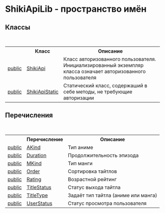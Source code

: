 # ShikiApiLib - пространство имён
 




## Классы
&nbsp;<table><tr><th></th><th>Класс</th><th>Описание</th></tr><tr><td><a href="https://msdn.microsoft.com/ru-ru/library/yzh058ae.aspx">public</a></td><td><a href="T_ShikiApiLib_ShikiApi">ShikiApi</a></td><td>
Класс авторизованного пользователя. Инициализированный экземпляр класса означает авторизованного пользователя</td></tr><tr><td><a href="https://msdn.microsoft.com/ru-ru/library/yzh058ae.aspx">public</a></td><td><a href="T_ShikiApiLib_ShikiApiStatic">ShikiApiStatic</a></td><td>
Статический класс, содержаший в себе методы, не требующие авторизации</td></tr></table>

## Перечисления
&nbsp;<table><tr><th></th><th>Перечисление</th><th>Описание</th></tr><tr><td><a href="https://msdn.microsoft.com/ru-ru/library/yzh058ae.aspx">public</a></td><td><a href="T_ShikiApiLib_AKind">AKind</a></td><td>
Тип аниме</td></tr><tr><td><a href="https://msdn.microsoft.com/ru-ru/library/yzh058ae.aspx">public</a></td><td><a href="T_ShikiApiLib_Duration">Duration</a></td><td>
Продолжительность эпизода</td></tr><tr><td><a href="https://msdn.microsoft.com/ru-ru/library/yzh058ae.aspx">public</a></td><td><a href="T_ShikiApiLib_MKind">MKind</a></td><td>
Тип манги</td></tr><tr><td><a href="https://msdn.microsoft.com/ru-ru/library/yzh058ae.aspx">public</a></td><td><a href="T_ShikiApiLib_Order">Order</a></td><td>
Сортировка тайтлов</td></tr><tr><td><a href="https://msdn.microsoft.com/ru-ru/library/yzh058ae.aspx">public</a></td><td><a href="T_ShikiApiLib_Rating">Rating</a></td><td>
Возрастной рейтинг</td></tr><tr><td><a href="https://msdn.microsoft.com/ru-ru/library/yzh058ae.aspx">public</a></td><td><a href="T_ShikiApiLib_TitleStatus">TitleStatus</a></td><td>
Статус выхода тайтла</td></tr><tr><td><a href="https://msdn.microsoft.com/ru-ru/library/yzh058ae.aspx">public</a></td><td><a href="T_ShikiApiLib_TitleType">TitleType</a></td><td>
Задаёт тип тайтла (аниме или манга)</td></tr><tr><td><a href="https://msdn.microsoft.com/ru-ru/library/yzh058ae.aspx">public</a></td><td><a href="T_ShikiApiLib_UserStatus">UserStatus</a></td><td>
Статус просмотра пользователя</td></tr></table>&nbsp;
